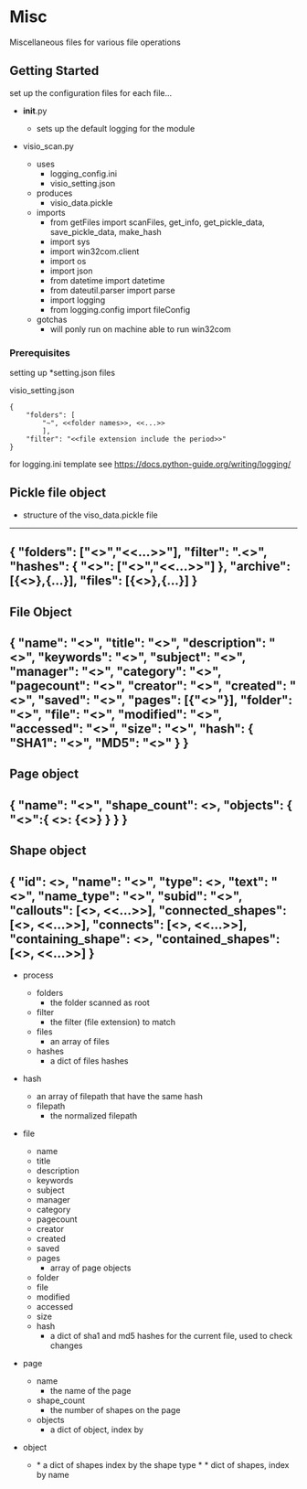 # Misc

Miscellaneous files for various file operations

## Getting Started

set up the configuration files for each file...
* __init__.py
    * sets up the default logging for the module

* visio_scan.py
    * uses 
        * logging_config.ini
        * visio_setting.json
    * produces
        * visio_data.pickle
    * imports
        * from getFiles import scanFiles, get_info, get_pickle_data, save_pickle_data, make_hash
        * import sys
        * import win32com.client
        * import os
        * import json
        * from datetime import datetime
        * from dateutil.parser import parse
        * import logging
        * from logging.config import fileConfig
    * gotchas
        * will ponly run on machine able to run win32com
        
### Prerequisites

setting up *setting.json files

visio_setting.json
```
{
    "folders": [
        "~", <<folder names>>, <<...>>
        ], 
    "filter": "<<file extension include the period>>"
}
```

for logging.ini template see
https://docs.python-guide.org/writing/logging/

## Pickle file object

* structure of the viso_data.pickle file
---
{
	"folders": ["<<str>>","<<...>>"],
	"filter": ".<<file ext>>",
	"hashes": {
		"<<file sha1 hash>>": ["<<normalized file path>>","<<...>>"]
	},
	"archive": [{<<file obj>>},{...}],
	"files": [{<<file obj>>},{...}]
}
---

File Object
---
{
	"name": "<<name of the file>>",
	"title": "<<doc info title>>",
	"description": "<<doc info description>>",
	"keywords": "<<doc info keywords>>",
	"subject": "<<doc info subject>>",
	"manager": "<<doc info manager>>",
	"category": "<<doc info category of the file>>",
	"pagecount": "<<the number of pages in the file>>",
	"creator": "<<the name of the creator of the file>>",
	"created": "<<the date the file was created>>",
	"saved": "<<the save date of the file>>",
	"pages": [{"<<page object>>"}],
	"folder": "<<the folder the file is stored in>>",
	"file": "<<the file name>>",
	"modified": "<<OS date tge file was last modified>>",
	"accessed": "<<OS date the file was last accessed>>",
	"size": "<<fiel size in bytes>>",
	"hash": {
		"SHA1": "<<sha1 hash of the file>>",
		"MD5": "<<md5 hash of the file>>"
	}
}
---

Page object
---
{
	"name":	"<<the name of the page>>", 
	"shape_count":	<<the number of shapes on the page>>,
	"objects": {
		"<<shape type>>":{
			<<shape name>>: {<<shape object>>}
		}
	}
}
---

Shape object
---
{
	"id": <<shape id>>,
	"name": "<<name>>",
	"type": <<type constant>>,
	"text": "<<body>>",
	"name_type": "<<name prefix>>",
	"subid": "<<name suffix>>",
	"callouts": [<<shape ids>>, <<...>>],
	"connected_shapes": [<<shape ids>>, <<...>>],
	"connects": [<<shape ids>>, <<...>>],
	"containing_shape": <<shape id>>,
	"contained_shapes": [<<shape ids>>, <<...>>]
}
---

* process
	* folders
		* the folder scanned as root
	* filter
		* the filter (file extension) to match
	* files
		* an array of files
	* hashes
		* a dict of files hashes

* hash
	* an array of filepath that have the same hash
	* filepath
		* the normalized filepath

* file
	* name
	* title
	* description
	* keywords
	* subject
	* manager
	* category
	* pagecount
	* creator
	* created
	* saved
	* pages
		* array of page objects
	* folder
	* file
	* modified
	* accessed
	* size
	* hash
		* a dict of sha1 and md5 hashes for the current file, used to check changes

* page

	* name
		*  	the name of the page 
	* shape_count
		* the number of shapes on the page
	* objects
		* a dict of object, index by <shape type>

* object
	* <shape type>	
		* a dict of shapes index by the shape type
		* <shape name>	
			* dict of shapes, index by name
